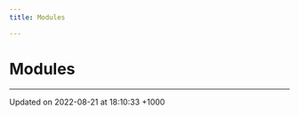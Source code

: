 ```yaml
---
title: Modules

---
```


# Modules







-------------------------------

Updated on 2022-08-21 at 18:10:33 +1000
